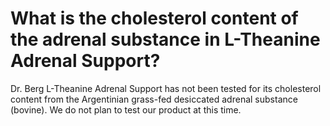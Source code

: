 # What is the cholesterol content of the adrenal substance in L-Theanine Adrenal Support?

Dr. Berg L-Theanine Adrenal Support has not been tested for its cholesterol content from the Argentinian grass-fed desiccated adrenal substance (bovine). We do not plan to test our product at this time.